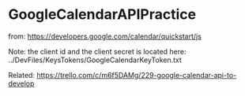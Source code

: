 # GoogleCalendarAPIPractice

from: https://developers.google.com/calendar/quickstart/js

Note: the client id and the client secret is located here:
../DevFiles/KeysTokens/GoogleCalendarKeyToken.txt

Related:
https://trello.com/c/m6f5DAMg/229-google-calendar-api-to-develop
